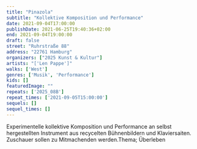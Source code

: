 ```yaml
---
title: "Pinazola"
subtitle: "Kollektive Komposition und Performance"
date: 2021-09-04T17:00:00
publishDate: 2021-06-25T19:40:36+02:00
end: 2021-09-04T19:00:00
draft: false
street: "Ruhrstraße 88"
address: "22761 Hamburg"
organizers: ["2025 Kunst & Kultur"]
artists: "['Len Pappe']"
walks: ['West']
genres: ['Musik', 'Performance']
kids: []
featuredImage: ""
repeats: ['2025_08B']
repeat_times: ['2021-09-05T15:00:00']
sequels: []
sequel_times: []
---
```


Experimentelle kollektive Komposition und Performance an selbst hergestellten Instrument aus recycelten Bühnenbildern und Klaviersaiten. Zuschauer sollen zu Mitmachenden werden.Thema; Überleben